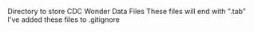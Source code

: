 Directory to store CDC Wonder Data Files
These files will end with ".tab"
I've added these files to .gitignore